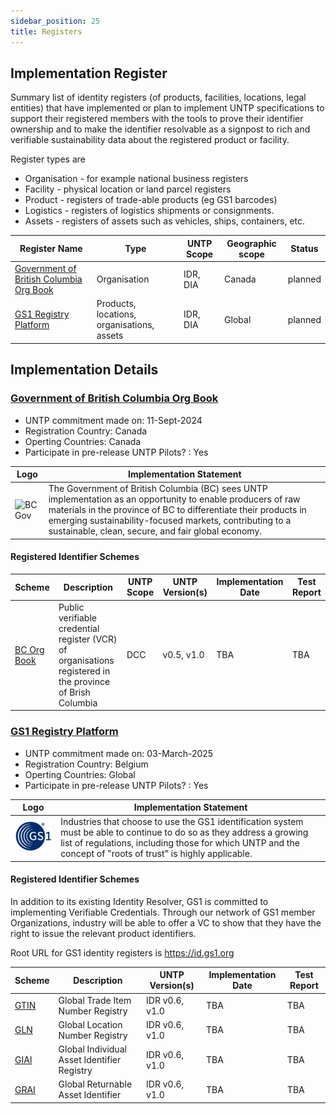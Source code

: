 ```yaml
---
sidebar_position: 25
title: Registers
---
```


## Implementation Register

Summary list of identity registers (of products, facilities, locations, legal entities) that have implemented or plan to implement UNTP specifications to support their registered members with the tools to prove their identifier ownership and to make the identifier resolvable as a signpost to rich and verifiable sustainability data about the registered product or facility. 

Register types are

* Organisation - for example national business registers
* Facility - physical location or land parcel registers
* Product - registers of trade-able products (eg GS1 barcodes)
* Logistics - registers of logistics shipments or consignments.
* Assets - registers of assets such as vehicles, ships, containers, etc.


|Register Name|Type|UNTP Scope|Geographic scope|Status|
|--|--|--|--|--|
|[Government of British Columbia Org Book](#government-of-british-columbia-org-book)|Organisation|IDR, DIA|Canada|planned| 
|[GS1 Registry Platform](#gs1-registry-platform)|Products, locations, organisations, assets|IDR, DIA|Global|planned|


## Implementation Details

### [Government of British Columbia Org Book](https://orgbook.gov.bc.ca/)

* UNTP commitment made on:  11-Sept-2024
* Registration Country: Canada
* Operting Countries: Canada
* Participate in pre-release UNTP Pilots? : Yes

|Logo|Implementation Statement|
|--|--|
|![BC Gov](/img/implementations/orgbook.gov.bc.ca/logo.png)|The Government of British Columbia (BC) sees UNTP implementation as an opportunity to enable producers of raw materials in the province of BC to differentiate their products in emerging sustainability-focused markets, contributing to a sustainable, clean, secure, and fair global economy. |

#### Registered Identifier Schemes

|Scheme|Description|UNTP Scope|UNTP Version(s)|Implementation Date|Test Report|
|--|--|--|--|--|--|
|[BC Org Book](https://orgbook.gov.bc.ca/)|Public verifiable credential register (VCR) of organisations registered in the province of Brish Columbia|DCC|v0.5, v1.0|TBA|TBA |

### [GS1 Registry Platform](https://www.gs1.org/services/verified-by-gs1)

* UNTP commitment made on:  03-March-2025
* Registration Country: Belgium
* Operting Countries: Global
* Participate in pre-release UNTP Pilots? : Yes

|Logo|Implementation Statement|
|--|--|
|![GS1](/img/implementations/gs1.org/logo.png)|Industries that choose to use the GS1 identification system must be able to continue to do so as they address a growing list of regulations, including those for which UNTP and the concept of "roots of trust" is highly applicable. |

#### Registered Identifier Schemes

In addition to its existing Identity Resolver, GS1 is committed to implementing Verifiable Credentials. Through our network of GS1 member Organizations, industry will be able to offer a VC to show that they have the right to issue the relevant product identifiers.

Root URL for GS1 identity registers is https://id.gs1.org 

|Scheme|Description|UNTP Version(s)|Implementation Date|Test Report|
|--|--|--|--|--|
|[GTIN](https://www.gs1.org/standards/id-keys/gtin)|Global Trade Item Number Registry|IDR v0.6, v1.0|TBA|TBA |
|[GLN](https://www.gs1.org/standards/id-keys/gln)|Global Location Number Registry|IDR v0.6, v1.0|TBA|TBA |
|[GIAI](https://www.gs1.org/standards/id-keys/global-individual-asset-identifier-giai)|Global Individual Asset Identifier Registry|IDR v0.6, v1.0|TBA|TBA |
|[GRAI](https://www.gs1.org/standards/id-keys/grai)|Global Returnable Asset Identifier|IDR v0.6, v1.0|TBA|TBA |

